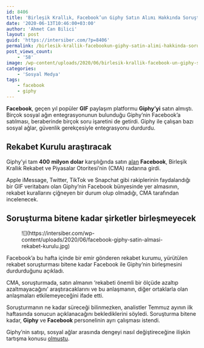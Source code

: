 ```yaml
---
id: 8406
title: 'Birleşik Krallık, Facebook’un Giphy Satın Alımı Hakkında Soruşturma Başlattı'
date: '2020-06-13T10:46:00+03:00'
author: 'Ahmet Can Bilici'
layout: post
guid: 'https://intersiber.com/?p=8406'
permalink: /birlesik-krallik-facebookun-giphy-satin-alimi-hakkinda-sorusturma-baslatti/
post_views_count:
    - '58'
image: /wp-content/uploads/2020/06/birlesik-krallik-facebook-un-giphy-satin-alimi-hakkinda-sorusturma-baslatti.jpg
categories:
    - 'Sosyal Medya'
tags:
    - facebook
    - giphy
---
```


**Facebook**, geçen yıl popüler **GIF** paylaşım platformu **Giphy’yi** satın almıştı. Birçok sosyal ağın entegrasyonunun bulunduğu Giphy’nin Facebook’a satılması, beraberinde birçok soru işaretini de getirdi. Giphy ile çalışan bazı sosyal ağlar, güvenlik gerekçesiyle entegrasyonu durdurdu.

## Rekabet Kurulu araştıracak

Giphy’yi tam **400** **milyon** **dolar** karşılığında satın [alan](https://intersiber.com/facebook-giphyi-satin-aldi/) **Facebook**, Birleşik Krallık Rekabet ve Piyasalar Otoritesi’nin (CMA) radarına girdi.

Apple iMessage, Twitter, TikTok ve Snapchat gibi rakiplerinin faydalandığı bir GIF veritabanı olan Giphy’nin Facebook bünyesinde yer almasının, rekabet kurallarını çiğneyen bir durum olup olmadığı, CMA tarafından incelenecek.

## Soruşturma bitene kadar şirketler birleşmeyecek

<figure class="wp-block-image size-large">![](https://intersiber.com/wp-content/uploads/2020/06/facebook-giphy-satin-almasi-rekabet-kurulu.jpg)</figure>Facebook’a bu hafta içinde bir emir gönderen rekabet kurumu, yürütülen rekabet soruşturması bitene kadar Facebook ile Giphy’nin birleşmesini durdurduğunu açıkladı.

CMA, soruşturmada, satın almanın ‘rekabeti önemli bir ölçüde azaltıp azaltmayacağını’ araştıracaklarını ve bu anlaşmanın, diğer ortaklarla olan anlaşmaları etkilemeyeceğini ifade etti.

Soruşturmanın ne kadar süreceği bilinmezken, analistler Temmuz ayının ilk haftasında sonucun açıklanacağını beklediklerini söyledi. Soruşturma bitene kadar, **Giphy** ve **Facebook** personelinin ayrı çalışması istendi.

Giphy’nin satışı, sosyal ağlar arasında dengeyi nasıl değiştireceğine ilişkin tartışma konusu [olmuştu](https://intersiber.com/bircok-mecrada-kullaniliyor-facebookun-giphyi-satin-almasinin-etkileri-buyuk-olabilir/).